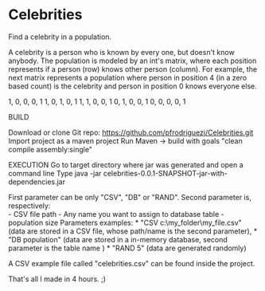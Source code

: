 # Celebrities

Find a celebrity in a population. 

A celebrity is a person who is known by every one, but doesn't know anybody.
The population is modeled by an int's matrix, where each position represents if a person (row) knows other person (column).
For example, the next matrix represents a population where person in position 4 (in a zero based count) is the celebrity and person in position 0 knows everyone else.

1, 0, 0, 0, 1 
1, 0, 1, 0, 1
1, 1, 0, 0, 1
0, 1, 0, 0, 1
0, 0, 0, 0, 1


BUILD

Download or clone Git repo: https://github.com/pfrodriguezj/Celebrities.git
Import project as a maven project
Run Maven -> build with goals "clean compile assembly:single"


EXECUTION
Go to target directory where jar was generated and open a command line
Type java -jar celebrities-0.0.1-SNAPSHOT-jar-with-dependencies.jar <mode> <parameter>


First parameter <mode> can be only "CSV", "DB" or "RAND".
Second parameter is, respectively:  
	- CSV file path
	- Any name you want to assign to database table
	- population size
Parameters examples:
	* "CSV c:\\my_folder\\my_file.csv" (data are stored in a CSV file, whose path/name is the second parameter), 
	* "DB population" (data are stored in a in-memory database, second parameter is the table name )
	* "RAND 5" (data are generated randomly)
	
A CSV example file called "celebrities.csv" can be found inside the project.

That's all I made in 4 hours. ;)
	

